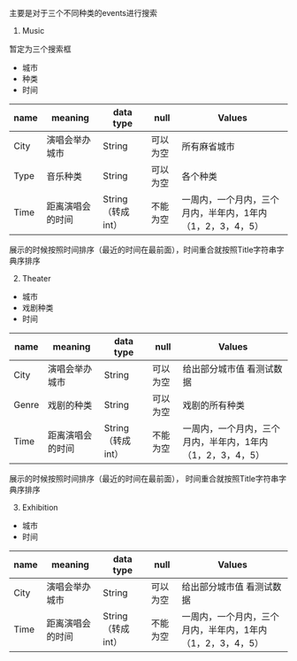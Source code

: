 主要是对于三个不同种类的events进行搜索 

1. Music 

暂定为三个搜索框 

- 城市
- 种类
- 时间

name     |     meaning          |  data type         |    null       |   Values                    | 
----     |      -------         |    ----            |    ----       |    ---                      |  
City     |      演唱会举办城市    |   String           |   可以为空      |   所有麻省城市                |
Type     |      音乐种类         |   String           |   可以为空      |     各个种类                 | 
Time     |     距离演唱会的时间   |   String （转成int） |  不能为空       |   一周内，一个月内，三个月内，半年内，1年内 （1，2，3，4，5） | 

展示的时候按照时间排序（最近的时间在最前面），时间重合就按照Title字符串字典序排序

2. Theater

- 城市
- 戏剧种类 
- 时间

name     |     meaning         |  data type  |  null        |   Values                            | 
----     |      -------        |    ----     |  ----        |    ---                              |  
City     |      演唱会举办城市   |   String    |  可以为空      |   给出部分城市值 看测试数据             |
Genre    |      戏剧的种类       |  String    |  可以为空      |   戏剧的所有种类                       |
Time     |     距离演唱会的时间   |   String （转成int） |  不能为空       |   一周内，一个月内，三个月内，半年内，1年内 （1，2，3，4，5） | 

展示的时候按照时间排序（最近的时间在最前面）， 时间重合就按照Title字符串字典序排序


3. Exhibition 

- 城市
- 时间

name     |     meaning         |  data type  |  null        |   Values                            | 
----     |      -------        |    ----     |  ----        |    ---                              |  
City     |      演唱会举办城市   |   String    |  可以为空      |   给出部分城市值 看测试数据             |
Time     |     距离演唱会的时间   |   String （转成int） |  不能为空       |   一周内，一个月内，三个月内，半年内，1年内 （1，2，3，4，5） | 